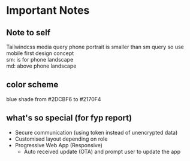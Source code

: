 # Important Notes

## Note to self

Tailwindcss media query
phone portrait is smaller than sm query so use mobile first design concept  
sm: is for phone landscape  
md: above phone landscape  

## color scheme

blue shade from #2DCBF6 to #2170F4

## what's so special (for fyp report)

* Secure communication (using token instead of unencrypted data)
* Customised layout depending on role
* Progressive Web App (Responsive)
  * Auto received update (OTA) and prompt user to update the app

